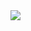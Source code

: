 <img src="https://github.com/azuredragon3000/googleconsole_baicao_part1_truyenphatgiao/blob/master/app/src/main/res/drawable/aquarius.jpg" />  